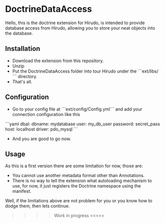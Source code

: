 DoctrineDataAccess
==================

Hello, this is the doctrine extension for Hirudo, is intended to provide database
access from Hirudo, allowing you to store your neat objects into the database.

## Installation

* Download the extension from this repository.
* Unzip
* Put the DoctrineDataAccess folder into tour Hirudo under the ´´´ext/libs/´´´ 
directory.
* That's all.

## Configuration

* Go to your config file at ´´´ext/config/Config.yml´´´ and add your connection 
configuration like this

´´´yaml
    dbal:
        dbname: mydatabase
        user: my_db_user
        password: secret_pass
        host: localhost
        driver: pdo_mysql
´´´

* And you are good to go now.

## Usage

As this is a first version there are some limitation for now, those are:

* You cannot use another metadata format other than Annotations.
* There is no way to tell the extension what autoloading mechanism to use, for now,
it just registers the Doctrine namespace using the manifest.

Well, if the limitations above are not problem for you or you know how to dodge them,
then lets continue.

>>>> Work in progress <<<<<